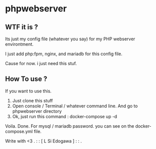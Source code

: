 # phpwebserver

## WTF it is ?

Its just my config file (whatever you say) for my PHP webserver environtment.

I just add php:fpm, nginx, and mariadb for this config file.

Cause for now. i just need this stuf.

## How To use ?

If you want to use this.

1. Just clone this stuff
2. Open console / Terminal / whatever command line. And go to phpwebserver directory
3. Ok, just run this command : docker-compose up -d


Voila. Done.
For mysql / mariadb password. you can see on the docker-compose.yml file.


Write with <3 . : : [ L Si Edogawa ] : : .